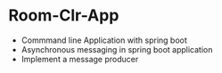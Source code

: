 # Room-Clr-App

- Commmand line Application with spring boot
- Asynchronous messaging in spring boot application
- Implement a message producer